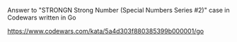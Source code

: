 Answer to "STRONGN Strong Number (Special Numbers Series #2)" case in Codewars written in Go

https://www.codewars.com/kata/5a4d303f880385399b000001/go